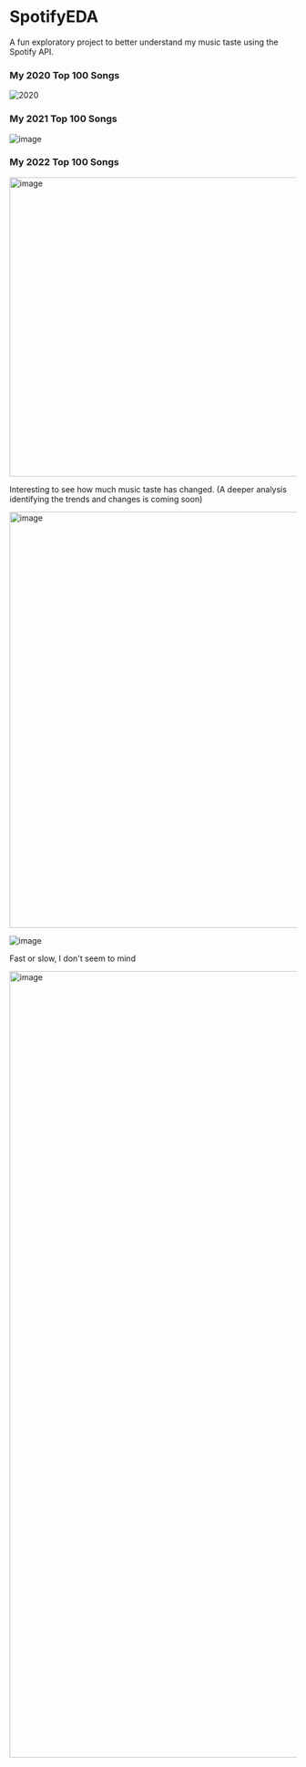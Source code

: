 # SpotifyEDA
A fun exploratory project to better understand my music taste using the Spotify API. 

### My 2020 Top 100 Songs
![2020](https://user-images.githubusercontent.com/54554532/203551786-aa025d7b-3859-41d2-b535-c224bd83c42d.png)

### My 2021 Top 100 Songs
![image](https://user-images.githubusercontent.com/54554532/205290538-8484c2b4-e5ad-44bf-9dc6-cfe325d9088d.png)

### My 2022 Top 100 Songs
<img width="525" alt="image" src="https://user-images.githubusercontent.com/54554532/205261948-8faa0855-eff6-4564-9729-602b5ebdcc89.png">

Interesting to see how much music taste has changed.
(A deeper analysis identifying the trends and changes is coming soon)



<img width="730" alt="image" src="https://user-images.githubusercontent.com/54554532/204294155-684d60f2-8f6f-44fb-9f34-1e00797cd861.png">

![image](https://user-images.githubusercontent.com/54554532/222446646-5e09f49d-ed9c-40d9-b941-1b2a3a623ed4.png)

Fast or slow, I don't seem to mind

<img width="1380" alt="image" src="https://user-images.githubusercontent.com/54554532/204294542-c403cfe4-4f9a-4086-bb92-0ac43bda6655.png">
